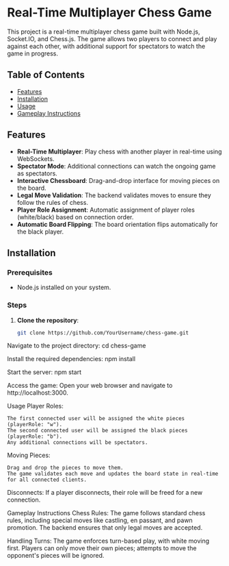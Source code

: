 # Real-Time Multiplayer Chess Game

This project is a real-time multiplayer chess game built with Node.js, Socket.IO, and Chess.js. The game allows two players to connect and play against each other, with additional support for spectators to watch the game in progress.

## Table of Contents

- [Features](#features)
- [Installation](#installation)
- [Usage](#usage)
- [Gameplay Instructions](#gameplay-instructions)


## Features

- **Real-Time Multiplayer**: Play chess with another player in real-time using WebSockets.
- **Spectator Mode**: Additional connections can watch the ongoing game as spectators.
- **Interactive Chessboard**: Drag-and-drop interface for moving pieces on the board.
- **Legal Move Validation**: The backend validates moves to ensure they follow the rules of chess.
- **Player Role Assignment**: Automatic assignment of player roles (white/black) based on connection order.
- **Automatic Board Flipping**: The board orientation flips automatically for the black player.

## Installation

### Prerequisites

- Node.js installed on your system.

### Steps

1. **Clone the repository**:
   ```bash
   git clone https://github.com/YourUsername/chess-game.git
Navigate to the project directory:
    cd chess-game

Install the required dependencies:
    npm install
    
Start the server:
    npm start

Access the game:
    Open your web browser and navigate to http://localhost:3000.

Usage
Player Roles:

    The first connected user will be assigned the white pieces (playerRole: "w").
    The second connected user will be assigned the black pieces (playerRole: "b").
    Any additional connections will be spectators.
Moving Pieces:

    Drag and drop the pieces to move them.
    The game validates each move and updates the board state in real-time for all connected clients.
Disconnects:
    If a player disconnects, their role will be freed for a new connection.

Gameplay Instructions
Chess Rules:
    The game follows standard chess rules, including special moves like castling, en passant, and pawn promotion.
    The backend ensures that only legal moves are accepted.

Handling Turns:
    The game enforces turn-based play, with white moving first.
    Players can only move their own pieces; attempts to move the opponent's pieces will be ignored.